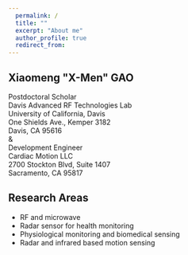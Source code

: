 ```yaml
---
  permalink: /
  title: ""
  excerpt: "About me"
  author_profile: true
  redirect_from: 
---
```


## **Xiaomeng "X-Men" GAO**<br/>

Postdoctoral Scholar <br/>
Davis Advanced RF Technologies Lab <br/>
University of California, Davis <br/>
One Shields Ave., Kemper 3182 <br/>
Davis, CA 95616 <br/>
& <br/>
Development Engineer <br/>
Cardiac Motion LLC <br/>
2700 Stockton Blvd, Suite 1407 <br/>
Sacramento, CA 95817 <br/>

## Research Areas
* RF and microwave
* Radar sensor for health monitoring 
* Physiological monitoring and biomedical sensing
* Radar and infrared based motion sensing
